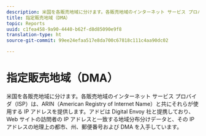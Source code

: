 ```yaml
---
description: 米国を各販売地域に分けます。各販売地域のインターネット サービス プロバイダ（ISP）は、ARIN（American Registry of Internet Name）と共にそれらが使用する IP アドレスを提供します。アドビは Digital Envoy 社と提携しており、Web サイトの訪問者の IP アドレスと一致する地域分布分けデータと、その IP アドレスの地理上の都市、州、郵便番号および DMA を入手しています。
title: 指定販売地域（DMA）
topic: Reports
uuid: c1fea458-9a90-4440-b62f-d8d85090e9f8
translation-type: ht
source-git-commit: 99ee24efaa517e8da700c67818c111c4aa90dc02

---
```



# 指定販売地域（DMA）

米国を各販売地域に分けます。各販売地域のインターネット サービス プロバイダ（ISP）は、ARIN（American Registry of Internet Name）と共にそれらが使用する IP アドレスを提供します。アドビは Digital Envoy 社と提携しており、Web サイトの訪問者の IP アドレスと一致する地域分布分けデータと、その IP アドレスの地理上の都市、州、郵便番号および DMA を入手しています。

